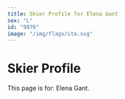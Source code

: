 ```yaml
---
title: Skier Profile for Elena Gant
sex: "L"
id: "9976"
image: "/img/flags/ita.svg" 
---
```


# Skier Profile

This page is for: Elena Gant.
    